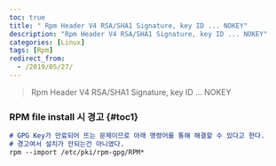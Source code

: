 ```yaml
---
toc: true
title: " Rpm Header V4 RSA/SHA1 Signature, key ID ... NOKEY"
description: "Rpm Header V4 RSA/SHA1 Signature, key ID ... NOKEY"
categories: [Linux]
tags: [Rpm]
redirect_from:
  - /2019/05/27/
---
```


> Rpm Header V4 RSA/SHA1 Signature, key ID ... NOKEY

### RPM file install 시 경고 {#toc1}

```md
# GPG Key가 만료되어 뜨는 문제이므로 아래 명령어를 통해 해결할 수 있다고 한다.
# 경고여서 설치가 안되는건 아니였다.
rpm --import /etc/pki/rpm-gpg/RPM*
```
